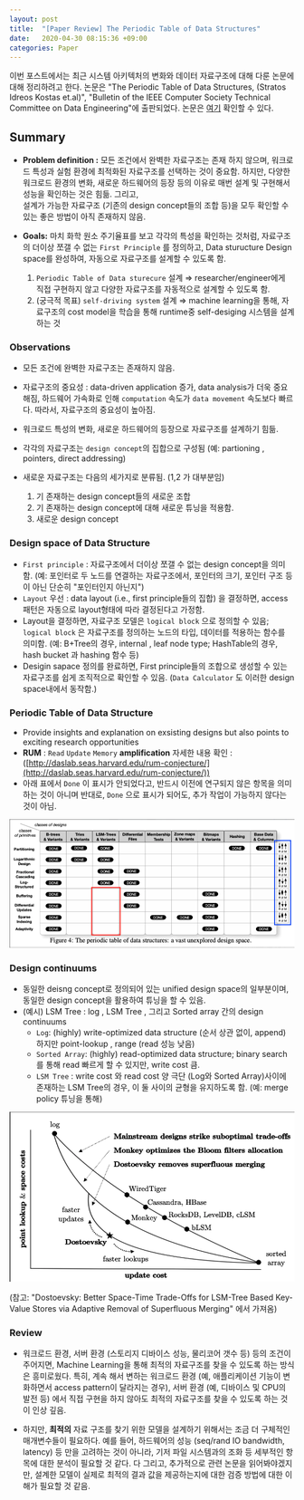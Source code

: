 ```yaml
---
layout: post
title:  "[Paper Review] The Periodic Table of Data Structures"
date:   2020-04-30 08:15:36 +09:00
categories: Paper 
---
```


이번 포스트에서는 최근 시스템 아키텍처의 변화와 데이터 자료구조에 대해 다룬 논문에 대해 정리하려고 한다.
논문은 "The Periodic Table of Data Structures, (Stratos Idreos Kostas et.al)", 
"Bulletin of the IEEE Computer Society Technical Committee on Data Engineering"에 출판되었다.
논문은 [여기](https://stratos.seas.harvard.edu/publications/periodic-table-data-structures) 확인할 수 있다.

## Summary

- **Problem definition :** 모든 조건에서 완벽한 자료구조는 존재 하지 않으며, 워크로드 특성과 실험 환경에 최적화된 자료구조를 선택하는 것이 중요함. 
하지만, 다양한 워크로드 환경의 변화, 새로운 하드웨어의 등장 등의 이유로 매번 설계 및 구현해서 성능을 확인하는 것은 힘듦. 그리고,  
설계가 가능한 자료구조 (기존의 design concept들의 조합 등)을 모두 확인할 수 있는 좋은 방법이 아직 존재하지 않음.

- **Goals:** 마치 화학 원소 주기율표를 보고 각각의 특성을 확인하는 것처럼, 자료구조의 더이상 쪼갤 수 없는 `First Principle` 를 정의하고, Data sturucture Design space를 완성하여, 자동으로 자료구조를 설계할 수 있도록 함.
    1. `Periodic Table of Data sturecure` 설계 ⇒ researcher/engineer에게 직접 구현하지 않고 다양한 자료구조를 자동적으로 설계할 수 있도록 함.
    2. (궁극적 목표) `self-driving system` 설계 ⇒ machine learning을 통해, 자료구조의 cost model을 학습을 통해 runtime중 self-desiging 시스템을 설계하는 것

### Observations

- 모든 조건에 완벽한 자료구조는 존재하지 않음.
- 자료구조의 중요성 : data-driven application 증가, data analysis가 더욱 중요해짐, 하드웨어 가속화로 인해 `computation` 속도가  `data movement` 속도보다 빠르다. 따라서, 자료구조의 중요성이 높아짐.
- 워크로드 특성의 변화, 새로운 하드웨어의 등장으로 자료구조를 설계하기 힘듦.

- 각각의 자료구조는 `design concept`의 집합으로 구성됨 (예: partioning , pointers, direct addressing)
- 새로운 자료구조는 다음의 세가지로 분류됨. (1,2 가 대부분임)
    1. 기 존재하는 design concept들의 새로운 조합
    2. 기 존재하는 design concept에 대해 새로운 튜닝을 적용함.
    3. 새로운 design concept

### Design space of Data Structure

- `First principle` : 자료구조에서 더이상 쪼갤 수 없는 design concept을 의미함. (예: 포인터로 두 노드를 연결하는 자료구조에서, 포인터의 크기, 포인터 구조 등이 아닌 단순히 "포인터인지 아닌지")
- `Layout` 우선 : data layout (i.e., first principle들의 집합) 을 결정하면, access 패턴은 자동으로 layout형태에 따라 결정된다고 가정함.
- Layout을 결정하면, 자료구조 모델은 `logical block` 으로 정의할 수 있음; `logical block` 은 자료구조를 정의하는 노드의 타입, 데이터를 적용하는 함수를 의미함. (예: B+Tree의 경우, internal , leaf node type; HashTable의 경우, hash bucket 과 hashing 함수 등)
- Desigin sapace 정의를 완료하면, First principle들의 조합으로 생성할 수 있는 자료구조를 쉽게 조직적으로 확인할 수 있음. (`Data Calculator` 도 이러한 design space내에서 동작함.)

### Periodic Table of Data Structure

- Provide insights and explanation on exsisting designs but also points to exciting research opportunities
- **RUM** : `Read`  `Update`  `Memory`  **amplification** 
자세한 내용 확인 : ([http://daslab.seas.harvard.edu/rum-conjecture/](http://daslab.seas.harvard.edu/rum-conjecture/))
- 아래 표에서 `Done` 이 표시가 안되었다고, 반드시 이전에 연구되지 않은 항목을 의미하는 것이 아니며 반대로, `Done` 으로 표시가 되어도, 추가 작업이 가능하지 않다는 것이 아님.

![Periodic Table of Data Structure](/assets/post_images/post200430_periodic_table_of_data_structure.png)


### Design continuums

- 동일한 deisng concept로 정의되어 있는 unified design space의 일부분이며, 동일한 design concept을 활용하여 튜닝을 할 수 있음.
- (예시) LSM Tree : log , LSM Tree , 그리고 Sorted array 간의 design continuums
    - `Log`: (highly) write-optimized data structure (순서 상관 없이, append) 하지만 point-lookup , range (read  성능 낮음)
    - `Sorted Array`: (highly) read-optimized data structure; binary search 를 통해 read 빠르게 할 수 있지만, write cost 큼.
    - `LSM Tree` : write cost 와 read cost 양 극단 (Log와 Sorted Array)사이에 존재하는 LSM Tree의 경우, 이 둘 사이의 균형을 유지하도록 함. (예: merge policy 튜닝을 통해)
    
 ![Design Continuums](/assets/post_images/post200430_design_continuums.png)
 
 (참고: "Dostoevsky: Better Space-Time Trade-Offs for LSM-Tree Based Key-Value Stores via Adaptive Removal of Superfluous Merging" 에서 가져옴)
  
### Review

- 워크로드 환경, 서버 환경 (스토리지 디바이스 성능, 물리코어 갯수 등) 등의 조건이 주어지면, Machine Learning을 통해 최적의 자료구조를 찾을 수 있도록 하는 방식은 흥미로웠다.
특히, 계속 해서 변하는 워크로드 환경 (예, 애플리케이션 기능이 변화하면서 access pattern이 달라지는 경우), 서버 환경 (예, 디바이스 및 CPU의 발전 등) 에서 
직접 구현을 하지 않아도 최적의 자료구조를 찾을 수 있도록 하는 것이 인상 깊음.
 
- 하지만, **최적의** 자료 구조를 찾기 위한 모델을 설계하기 위해서는 조금 더 구체적인 매개변수들이 필요하다. 
예를 들어, 하드웨어의 성능 (seq/rand IO bandwidth, latency) 등 만을 고려하는 것이 아니라,
기저 파일 시스템과의 조화 등 세부적인 항목에 대한 분석이 필요할 것 같다. 다
그리고, 추가적으로 관련 논문을 읽어봐야겠지만, 설계한 모델이 실제로 최적의 결과 값을 제공하는지에 대한 검증 방법에 대한 이해가 필요할 것 같음.